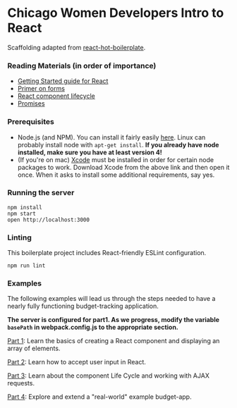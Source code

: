 Chicago Women Developers Intro to React
=====================

Scaffolding adapted from [react-hot-boilerplate](https://github.com/gaearon/react-hot-boilerplate).

### Reading Materials (in order of importance)
- [Getting Started guide for React](https://facebook.github.io/react/docs/getting-started.html)
- [Primer on forms](http://blog.iansinnott.com/managing-state-and-controlled-form-fields-with-react/)
- [React component lifecycle](https://facebook.github.io/react/docs/component-specs.html)
- [Promises](https://spring.io/understanding/javascript-promises)

### Prerequisites
- Node.js (and NPM). You can install it fairly easily [here](https://nodejs.org/en/).
  Linux can probably install node with `apt-get install`.
  **If you already have node installed, make sure you have at least version 4!**
- (If you're on mac) [Xcode](https://developer.apple.com/xcode/download/) must be installed in order
  for certain node packages to work. Download Xcode from the above link and then open it once. When
  it asks to install some additional requirements, say yes.

### Running the server
```
npm install
npm start
open http://localhost:3000
```

### Linting

This boilerplate project includes React-friendly ESLint configuration.

```
npm run lint
```

### Examples
The following examples will lead us through the steps needed to have
a nearly fully functioning budget-tracking application.

**The server is configured for part1. As we progress, modify the variable `basePath` in webpack.config.js to the appropriate section.**

[Part 1](https://github.com/yjkogan/example-budget-tracking-app/wiki/Part-1): Learn the basics of creating a React component and displaying an array of elements.

[Part 2](https://github.com/yjkogan/example-budget-tracking-app/wiki/Part-2): Learn how to accept user input in React.

[Part 3](https://github.com/yjkogan/example-budget-tracking-app/wiki/Part-3): Learn about the component Life Cycle and working with AJAX requests.

[Part 4](https://github.com/yjkogan/example-budget-tracking-app/wiki/Part-4): Explore and extend a "real-world" example budget-app.
